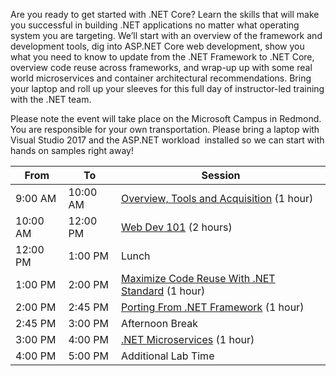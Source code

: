 Are you ready to get started with .NET Core? Learn the skills that will make you successful in building .NET applications no matter what operating system you are targeting. We’ll start with an overview of the framework and development tools, dig into ASP.NET Core web development, show you what you need to know to update from the .NET Framework to .NET Core, overview code reuse across frameworks, and wrap-up up with some real world microservices and container architectural recommendations. Bring your laptop and roll up your sleeves for this full day of instructor-led training with the .NET team.

Please note the event will take place on the Microsoft Campus in Redmond. You are responsible for your own transportation. Please bring a laptop with Visual Studio 2017 and the ASP.NET workload  installed so we can start with hands on samples right away! 

From     | To       | Session
---------|----------|-------------------------------------------------
9:00 AM  | 10:00 AM | [Overview, Tools and Acquisition](1-Overview-Tools-Acquisition) (1 hour)
10:00 AM | 12:00 PM | [Web Dev 101](2-Web-Dev) (2 hours)
12:00 PM | 1:00 PM  | Lunch
1:00 PM  | 2:00 PM  | [Maximize Code Reuse With .NET Standard](3-NET-Standard) (1 hour)
2:00 PM  | 2:45 PM  | [Porting From .NET Framework](4-Porting-From-NET-Framework) (1 hour)
2:45 PM  | 3:00 PM  | Afternoon Break
3:00 PM  | 4:00 PM  | [.NET Microservices](5-NET-Core-Microservices) (1 hour)
4:00 PM  | 5:00 PM  | Additional Lab Time
